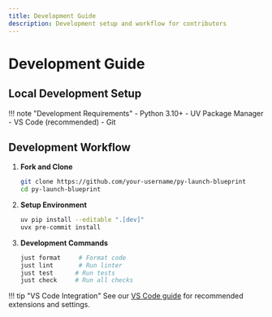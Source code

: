 ```yaml
---
title: Development Guide
description: Development setup and workflow for contributors
---
```


# Development Guide

## Local Development Setup

!!! note "Development Requirements" - Python 3.10+ - UV Package Manager - VS Code (recommended) - Git

## Development Workflow

1. **Fork and Clone**

   ```bash
   git clone https://github.com/your-username/py-launch-blueprint
   cd py-launch-blueprint
   ```

2. **Setup Environment**

   ```bash
   uv pip install --editable ".[dev]"
   uvx pre-commit install
   ```

3. **Development Commands**
   ```bash
   just format     # Format code
   just lint       # Run linter
   just test      # Run tests
   just check     # Run all checks
   ```

!!! tip "VS Code Integration"
See our [VS Code guide](../features/vscode.md) for recommended extensions and settings.
